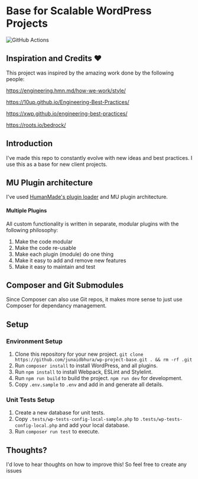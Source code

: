 # Base for Scalable WordPress Projects

![GitHub Actions](https://github.com/junaidbhura/wp-project-base/workflows/Coding%20Standards%20and%20Tests/badge.svg)

## Inspiration and Credits ♥

This project was inspired by the amazing work done by the following people:

https://engineering.hmn.md/how-we-work/style/

https://10up.github.io/Engineering-Best-Practices/

https://xwp.github.io/engineering-best-practices/

https://roots.io/bedrock/


## Introduction

I've made this repo to constantly evolve with new ideas and best practices. I use this as a base for new client projects.


## MU Plugin architecture

I've used [HumanMade's plugin loader](https://github.com/humanmade/hm-base) and MU plugin architecture.

#### Multiple Plugins

All custom functionality is written in separate, modular plugins with the following philosophy:

1. Make the code modular
1. Make the code re-usable
1. Make each plugin (module) do one thing
1. Make it easy to add and remove new features
1. Make it easy to maintain and test

## Composer and Git Submodules

Since Composer can also use Git repos, it makes more sense to just use Composer for dependancy management.

## Setup

### Environment Setup

1. Clone this repository for your new project. `git clone https://github.com/junaidbhura/wp-project-base.git . && rm -rf .git`
1. Run `composer install` to install WordPress, and all plugins.
1. Run `npm install` to install Webpack, ESLint and Stylelint.
1. Run `npm run build` to build the project. `npm run dev` for development.
1. Copy `.env.sample` to `.env` and add in and generate all details.

### Unit Tests Setup

1. Create a new database for unit tests.
1. Copy `.tests/wp-tests-config-local-sample.php` to `.tests/wp-tests-config-local.php` and add your local database.
1. Run `composer run test` to execute.


## Thoughts?

I'd love to hear thoughts on how to improve this! So feel free to create any issues
